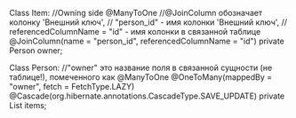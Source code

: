 Class Item:
//Owning side
@ManyToOne
//@JoinColumn обозначает колонку 'Внешний ключ',
// "person_id" - имя колонки 'Внешний ключ',
// referencedColumnName = "id" - имя колонки в связанной таблице
@JoinColumn(name = "person_id", referencedColumnName = "id")
private Person owner;


Class Person:
//"owner" это название поля в связанной сущности (не таблице!), помеченного как @ManyToOne
@OneToMany(mappedBy = "owner", fetch = FetchType.LAZY)
@Cascade(org.hibernate.annotations.CascadeType.SAVE_UPDATE)
private List<Item> items;
